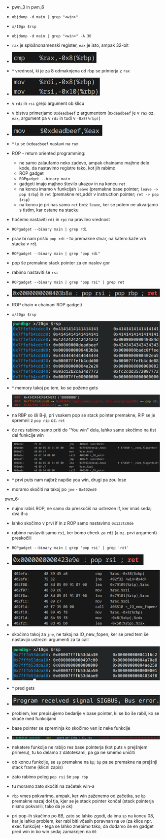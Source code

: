 - pwn_3 in pwn_6
- `objdump -d main | grep "<win>"`
- `x/10gx $rsp`
- `objdump -d main | grep "<win>" -A 30`
- `rax` je splošnonamenski register, `eax` je isto, ampak 32-bit
- ![200](../../Images3/Pasted%20image%2020250324133621.png)
- ^ vrednost, ki je za 8 odmaknjena od rbp se primerja z `rax`
- ![200](../../Images3/Pasted%20image%2020250324133643.png)
- v `rdi` in `rsi` grejo argument ob klicu
- v bistvu primerjamo `0xdeadbeef` z argumentom (`0xdeadbeef` je v `rax` oz. `eax`, argument pa v `rdi` in tudi v `-0x8(%rbp)`)
- ![200](../../Images3/Pasted%20image%2020250324134520.png)
- ^ tu se `0xdeadbeef` nastavi na `rax`
- ROP - return oriented programming:
	- ne samo zalaufamo neko zadevo, ampak chainamo majhne dele kode, da nastavimo registre tako, kot jih rabimo
	- ROP gadget
	- `ROPgadget --binary main`
	- gadgeti imajo majhno število ukazov in na koncu `ret`
	- na koncu imamo v funkcijah `leave` (premakne base pointer; `leave -> pop $rbp`) in `ret` (premakne ret_addr v instruction pointer; `ret -> pop $rip`)
	- na koncu je pri nas samo `ret` brez `leave`, ker se potem ne ukvarjamo s tistim, kar ostane na stacku
- hočemo nastaviti `rdi` in `rpi` na pravilno vrednost
- `ROPgadget --binary main | grep rdi`
- prav bi nam prišlo `pop rdi` - to premakne stvar, na katero kaže vrh stacka v `rdi`
- `ROPgadget --binary main | grep "pop rdi"`
- pop še premakne stack pointer za en naslov gor

- rabimo nastaviti še `rsi`
- `ROPgadget --binary main | grep "pop rsi" | grep ret`
- ![300](../../Images3/Pasted%20image%2020250324135913.png)
- ROP chain = chainani ROP gadgeti

- `x/20gx $rsp`
- ![500](../../Images3/Pasted%20image%2020250324141052.png)
- ^ memory takoj po tem, ko se požene gets
- ![600](../../Images3/Pasted%20image%2020250324141236.png)
- na RBP so šli B-ji, pri vsakem pop se stack pointer premakne, RIP se je spremnil z `pop rip` oz. `ret`

- če res rabimo samo priti do "You win" dela, lahko samo skočimo na tist del funkcije win
- ![600](../../Images3/Pasted%20image%2020250324142048.png)
- ^ prvi puts nam najbrž napiše you win, drugi pa zou lose
- moramo skočiti na takoj po `jne` - `0x402ed0`

pwn_6:
- nujno rabiš ROP, ne samo da preskočiš na ustrezen if, ker imaš sedaj dva if-a
- lahko skočimo v prvi if in z ROP samo nastavimo `0x133tc0de`
- rabimo nastaviti samo `rsi`, ker bomo check za `rdi` (`a` oz. prvi argument) preskočili
- `ROPgadget --binary main | grep 'pop rsi' | grep 'ret'`
- ![300](../../Images3/Pasted%20image%2020250324143016.png)
- ![500](../../Images3/Pasted%20image%2020250324143215.png)
- skočimo takoj za `jne`, ne takoj na IO_new_fopen, ker se pred tem še nastavijo ustrezni argumenti za ta call
- ![500](../../Images3/Pasted%20image%2020250324143421.png)
- ^ pred gets

- ![400](../../Images3/Pasted%20image%2020250324143734.png)
- problem, ker prepisujemo bedarije v base pointer, ki se bo še rabil, ko se skače med funkcijami
- base pointer se spreminja ko skočimo ven iz neke funkcije
- ![700](../../Images3/Pasted%20image%2020250324143849.png)
- nekatere funkcije ne rabijo res base pointerja (kot puts v prejšnjem primeru), tu ko delamo z datotekami, pa ga ne smemo uničiti
- ob koncu funkcije, se `sp` premakne na `bp`; `bp` pa se premakne na prejšnji stack frame (klicni zapis)
- zato rabimo poleg `pop rsi` še `pop rbp`
- tu moramo zato skočiti na začetek win-a
- `rbp` vmes pokvarimo, ampak, ker win zaženemo od začetka, se `bp` premakne nazaj dol tja, kjer se je stack pointer končal (stack pointerja nismo pokvarili, tako da je ok)

- pri pop-ih skačimo po 8B, zato se lahko zgodi, da ima `sp` na koncu 08, kar je lahko problem, ker rabi biti včasih poravnan na `00` (za klice npr. exec funkcije) - tega se lahko znebimo tako, da dodamo še en gadget pred win in bo win sedaj zamaknjen na `00`